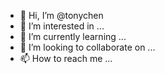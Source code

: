 - 👋 Hi, I’m @tonychen
- 👀 I’m interested in ...
- 🌱 I’m currently learning ...
- 💞️ I’m looking to collaborate on ...
- 📫 How to reach me ...

<!---
tony1229kimo/tony1229kimo is a ✨ special ✨ repository because its `README.md` (this file) appears on your GitHub profile.
You can click the Preview link to take a look at your changes.
--->
